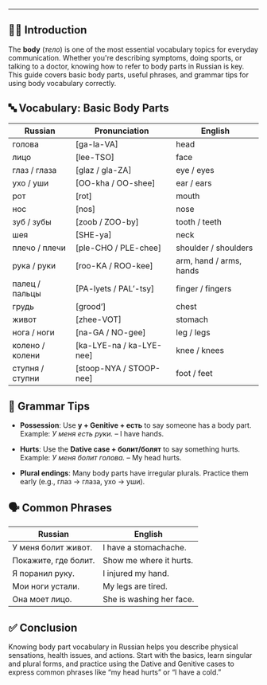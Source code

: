 
---
## 🧍‍♂️ Introduction

The **body** (_тело_) is one of the most essential vocabulary topics for everyday communication. Whether you're describing symptoms, doing sports, or talking to a doctor, knowing how to refer to body parts in Russian is key. This guide covers basic body parts, useful phrases, and grammar tips for using body vocabulary correctly.

## 🔤 Vocabulary: Basic Body Parts

|Russian|Pronunciation|English|
|---|---|---|
|голова|[ga-la-VA]|head|
|лицо|[lee-TSO]|face|
|глаз / глаза|[glaz / gla-ZA]|eye / eyes|
|ухо / уши|[OO-kha / OO-shee]|ear / ears|
|рот|[rot]|mouth|
|нос|[nos]|nose|
|зуб / зубы|[zoob / ZOO-by]|tooth / teeth|
|шея|[SHE-ya]|neck|
|плечо / плечи|[ple-CHO / PLE-chee]|shoulder / shoulders|
|рука / руки|[roo-KA / ROO-kee]|arm, hand / arms, hands|
|палец / пальцы|[PA-lyets / PAL’-tsy]|finger / fingers|
|грудь|[grood’]|chest|
|живот|[zhee-VOT]|stomach|
|нога / ноги|[na-GA / NO-gee]|leg / legs|
|колено / колени|[ka-LYE-na / ka-LYE-nee]|knee / knees|
|ступня / ступни|[stoop-NYA / STOOP-nee]|foot / feet|

## 🧾 Grammar Tips

- **Possession**: Use **у + Genitive + есть** to say someone has a body part.  
    Example: _У меня есть руки._ – I have hands.
    
- **Hurts**: Use the **Dative case + болит/болят** to say something hurts.  
    Example: _У меня болит голова._ – My head hurts.
    
- **Plural endings**: Many body parts have irregular plurals. Practice them early (e.g., глаз → глаза, ухо → уши).
    

## 🗣️ Common Phrases

|Russian|English|
|---|---|
|У меня болит живот.|I have a stomachache.|
|Покажите, где болит.|Show me where it hurts.|
|Я поранил руку.|I injured my hand.|
|Мои ноги устали.|My legs are tired.|
|Она моет лицо.|She is washing her face.|

## ✅ Conclusion

Knowing body part vocabulary in Russian helps you describe physical sensations, health issues, and actions. Start with the basics, learn singular and plural forms, and practice using the Dative and Genitive cases to express common phrases like “my head hurts” or “I have a cold.”